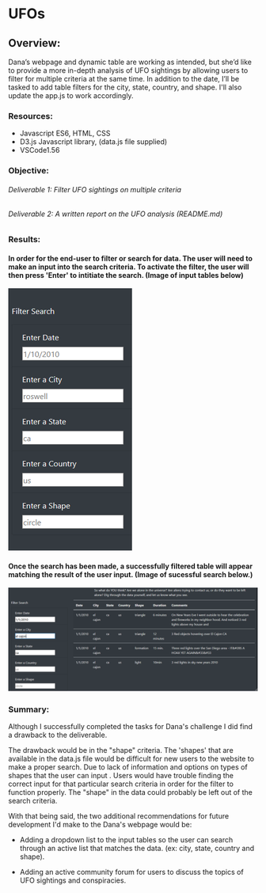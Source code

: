 # UFOs

## Overview:
Dana’s webpage and dynamic table are working as intended, but she’d like to provide a more in-depth analysis of UFO sightings by allowing users to filter for multiple criteria at the same time. In addition to the date, I’ll be tasked to add table filters for the city, state, country, and shape. I'll also update the app.js to work accordingly. 

### Resources: 
  - Javascript ES6, HTML, CSS 
  - D3.js Javascript library, (data.js file supplied)
  - VSCode1.56
  
### Objective:
###### Deliverable 1: Filter UFO sightings on multiple criteria

###### Deliverable 2: A written report on the UFO analysis (README.md)

### Results:
#### In order for the end-user to filter or search for data. The user will need to make an input into the search criteria. To activate the filter, the user will then press 'Enter' to intitiate the search. (Image of input tables below)
![image](https://github.com/antxamp/UFOs/blob/main/Resources/unfiltered_list.PNG)

#### Once the search has been made, a successfully filtered table will appear matching the result of the user input. (Image of sucessful search below.)
![image](https://github.com/antxamp/UFOs/blob/main/Resources/filtered_screenshot.PNG)


### Summary:
Although I successfully completed the tasks for Dana's challenge I did find a drawback to the deliverable. 

The drawback would be in the "shape" criteria. The 'shapes' that are available in the data.js file would be difficult for new users to the website to make a proper search. Due to lack of information and options on types of shapes that the user can input . Users would have trouble finding the correct input for that particular search criteria in order for the filter to function properly.
The "shape" in the data could probably be left out of the search criteria.

With that being said, the two additional recommendations for future development I'd make to the Dana's webpage would be:

  -  Adding a dropdown list to the input tables so the user can search through an active list that matches the data. (ex: city, state, country and shape).
  
  -  Adding an active community forum for users to discuss the topics of UFO sightings and conspiracies. 
